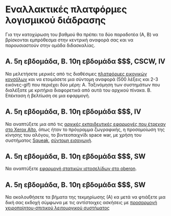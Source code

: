 # Εναλλακτικές πλατφόρμες λογισμικού διάδρασης

Για την κατοχύρωση του βαθμού θα πρέπει τα δύο παραδοτέα (Α, Β) να βρίσκονται εμπρόθεσμα στην κεντρική αναφορά σας και να παρουσιαστούν στην ομάδα διδασκαλίας.

## Α. 5η εβδομάδα, Β. 10η εβδομάδα $$$, CSCW, IV

Να μελετήσετε μερικές από τις διαθέσιμες [πλατφόρμες εικονικών κονσόλων](https://github.com/paladin-t/fantasy) και να ετοιμάσετε μια σύντομη αναφορά (500 λέξεις και 2-3 εικόνες-gif) που περιέχει δύο μέρη: Α. Ταξινόμηση των συστημάτων που διαλέξατε με κριτήρια διαφορετικά από αυτά του αρχικού πίνακα. Β. Επέκταση ή βελτίωση σε μια εφαρμογή. 

## Α. 5η εβδομάδα, Β. 10η εβδομάδα $$$, IV

Να αναπτύξετε μια από τις [αρχικές εκπαιδευτικές εφαρμογές που έτρεχαν στο Xerox Alto](http://worrydream.com/EarlyHistoryOfSmalltalk/#smalltalkAndChildren), όπως ήταν το πρόγραμμα ζωγραφικής, η προσομοίωση της κίνησης του αλόγου, το βιντεοπαιχνίδι space war, με χρήση του συστήματος [Squeak](https://squeak.org), [σύντομη εισαγωγή](https://www.cl.cam.ac.uk/teaching/2002/CompProgLangs/smalltalk.html).

## Α. 5η εβδομάδα, Β. 10η εβδομάδα $$$, SW

Να αναπτύξετε [εφαρμογή στατικών ιστοσελίδων στο oberon](http://people.inf.ethz.ch/wirth/ProjectOberon/index.html).

## Α. 5η εβδομάδα, Β. 10η εβδομάδα $$$, SW

Να ακολουθήσετε τα βήματα της τεκμηρίωσης (Α) κα μετά να φτιάξετε μια δική σας εκδοχή σύμφωνα με τις αντίστοιχες ασκήσεις με [προσαρμογή χειροποίητου-σπιτικού λειτουργικού συστήματος](https://github.com/moya10/moyaOS)
